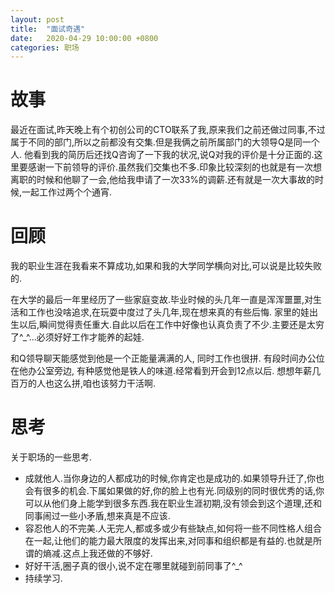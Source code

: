 ```yaml
---
layout: post
title:  "面试奇遇"
date:   2020-04-29 10:00:00 +0800
categories: 职场
---
```

# 故事
最近在面试,昨天晚上有个初创公司的CTO联系了我,原来我们之前还做过同事,不过属于不同的部门,所以之前都没有交集.但是我俩之前所属部门的大领导Q是同一个人.
他看到我的简历后还找Q咨询了一下我的状况,说Q对我的评价是十分正面的.这里要感谢一下前领导的评价.虽然我们交集也不多.印象比较深刻的也就是有一次想离职的时候和他聊了一会,他给我申请了一次33%的调薪.还有就是一次大事故的时候,一起工作过两个个通宵.

# 回顾
我的职业生涯在我看来不算成功,如果和我的大学同学横向对比,可以说是比较失败的.

在大学的最后一年里经历了一些家庭变故.毕业时候的头几年一直是浑浑噩噩,对生活和工作也没啥追求,在玩耍中度过了头几年,现在想来真的有些后悔.
家里的娃出生以后,瞬间觉得责任重大.自此以后在工作中好像也认真负责了不少.主要还是太穷了^_^...必须好好工作才能养的起娃.

和Q领导聊天能感觉到他是一个正能量满满的人, 同时工作也很拼. 有段时间办公位在他办公室旁边, 有种感觉他是铁人的味道.经常看到开会到12点以后.
想想年薪几百万的人也这么拼,咱也该努力干活啊.

# 思考
关于职场的一些思考.
- 成就他人.当你身边的人都成功的时候,你肯定也是成功的.如果领导升迁了,你也会有很多的机会.下属如果做的好,你的脸上也有光.同级别的同时很优秀的话,你可以从他们身上能学到很多东西.我在职业生涯初期,没有领会到这个道理,还和同事闹过一些小矛盾,想来真是不应该.
- 容忍他人的不完美.人无完人,都或多或少有些缺点,如何将一些不同性格人组合在一起,让他们的能力最大限度的发挥出来,对同事和组织都是有益的.也就是所谓的熵减.这点上我还做的不够好.
- 好好干活,圈子真的很小,说不定在哪里就碰到前同事了^_^
- 持续学习.

